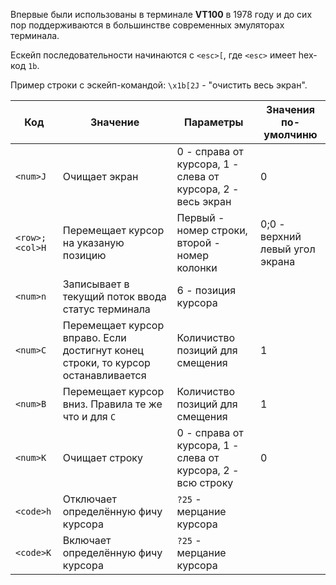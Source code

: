 Впервые были использованы в терминале **VT100** в 1978 году и до сих пор поддерживаются в большинстве современных эмуляторах терминала.

Ескейп последовательности начинаются с `<esc>[`, где `<esc>` имеет hex-код `1b`.

Пример строки с эскейп-командой: `\x1b[2J` - "очистить весь экран".

Код | Значение | Параметры | Значения по-умолчиню
--- | --- | --- | ---
`<num>J`|Очищает экран|0 - справа от курсора, 1 - слева от курсора, 2 - весь экран|0
`<row>;<col>H`|Перемещает курсор на указаную позицию|Первый - номер строки, второй - номер колонки| 0;0 - верхний левый угол экрана
`<num>n`|Записывает в текущий поток ввода статус терминала|6 - позиция курсора|
`<num>C`|Перемещает курсор вправо. Если достигнут конец строки, то курсор останавливается|Количиство позиций для смещения|1
`<num>B`|Перемещает курсор вниз. Правила те же что и для `C`|Количиство позиций для смещения|1
`<num>K`|Очищает строку|0 - справа от курсора, 1 - слева от курсора, 2 - всю строку|0
`<code>h`|Отключает определённую фичу курсора|`?25` - мерцание курсора|
`<code>K`|Включает определённую фичу курсора|`?25` - мерцание курсора|
